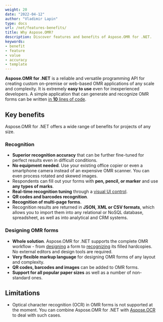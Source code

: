 ```yaml
---
weight: 20
date: "2022-04-12"
author: "Vladimir Lapin"
type: docs
url: /net/features-benefits/
title: Why Aspose.OMR?
description: Discover features and benefits of Aspose.OMR for .NET.
keywords:
- benefit
- feature
- value
- accuracy
- template
---
```


**Aspose.OMR for .NET** is a reliable and versatile programming API for creating custom on-premise or web-based OMR applications of any scale and complexity. It is extremely **easy to use** even for inexperienced developers. A simple application that can generate and recognize OMR forms can be written [in **10** lines of code](/omr/net/hello-world/).

## Key benefits

Aspose.OMR for .NET offers a wide range of benefits for projects of any size.

### Recognition

- **Superior recognition accuracy** that can be further fine-tuned for perfect results even in difficult conditions.
- **No equipment needed**. Use your existing office copier or even a smartphone camera instead of an expensive OMR scanner. You can even process rotated and skewed images.
- Respondents can fill out your forms with **pen, pencil, or marker** and use **any types of marks**.
- **Real-time recognition tuning** through a [visual UI control](/omr/net/working-with-ui-control/).
- **QR codes and barcodes recognition**.
- **Recognition of multi-page forms**.
- Recognition results are returned in **JSON, XML or CSV formats**, which allows you to import them into any relational or NoSQL database, spreadsheet, as well as into analytical and CRM systems.

### Designing OMR forms

- **Whole solution**. Aspose.OMR for .NET supports the complete OMR workflow - from [designing](/omr/net/design-form/) a form to [recognizing](/omr/net/recognition/) its filled hardcopies.  
  No external editors and design tools are required.
- **Very flexible markup language** for designing OMR forms of any layout and complexity.
- **QR codes, barcodes and images** can be added to OMR forms.
- **Support for all popular paper sizes** as well as a number of non-standard ones.

## Limitations

- Optical character recognition (OCR) in OMR forms is not supported at the moment. You can combine Aspose.OMR for .NET with [Aspose.OCR](https://products.aspose.app/ocr) to deal with such cases.
